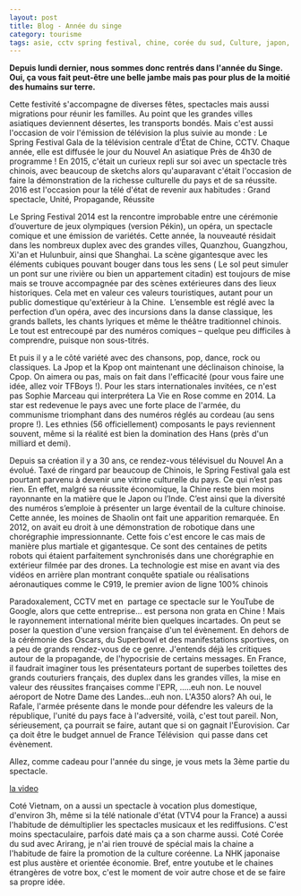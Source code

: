 ```yaml
---
layout: post
title: Blog - Année du singe
category: tourisme
tags: asie, cctv spring festival, chine, corée du sud, Culture, japon, nouvel an asiatique, télévision, vietnam
---
```

**Depuis lundi dernier, nous sommes donc rentrés dans l'année du Singe. Oui, ça vous fait peut-être une belle jambe mais pas pour plus de la moitié des humains sur terre.**

Cette festivité s'accompagne de diverses fêtes, spectacles mais aussi migrations pour réunir les familles. Au point que les grandes villes asiatiques deviennent désertes, les transports bondés. Mais c'est aussi l'occasion de voir l'émission de télévision la plus suivie au monde : Le Spring Festival Gala de la télévision centrale d’État de Chine, CCTV. Chaque année, elle est diffusée le jour du Nouvel An asiatique Près de 4h30 de programme ! En 2015, c'était un curieux repli sur soi avec un spectacle très chinois, avec beaucoup de sketchs alors qu'auparavant c'était l'occasion de faire la démonstration de la richesse culturelle du pays et de sa réussite. 2016 est l'occasion pour la télé d'état de revenir aux habitudes : Grand spectacle, Unité, Propagande, Réussite

Le Spring Festival 2014 est la rencontre improbable entre une cérémonie d’ouverture de jeux olympiques (version Pékin), un opéra, un spectacle comique et une émission de variétés. Cette année, la nouveauté résidait dans les nombreux duplex avec des grandes villes, Quanzhou, Guangzhou, Xi'an et Hulunbuir, ainsi que Shanghai. La scène gigantesque avec les éléments cubiques pouvant bouger dans tous les sens ( Le sol peut simuler un pont sur une rivière ou bien un appartement citadin) est toujours de mise mais se trouve accompagnée par des scènes extérieures dans des lieux historiques. Cela met en valeur ces valeurs touristiques, autant pour un public domestique qu'extérieur à la Chine.  L’ensemble est réglé avec la perfection d’un opéra, avec des incursions dans la danse classique, les grands ballets, les chants lyriques et même le théâtre traditionnel chinois. Le tout est entrecoupé par des numéros comiques – quelque peu difficiles à comprendre, puisque non sous-titrés.

Et puis il y a le côté variété avec des chansons, pop, dance, rock ou classiques. La Jpop et la Kpop ont maintenant une déclinaison chinoise, la Cpop. On aimera ou pas, mais on fait dans l'efficacité (pour vous faire une idée, allez voir TFBoys !). Pour les stars internationales invitées, ce n'est pas Sophie Marceau qui interprétera La Vie en Rose comme en 2014. La star est redevenue le pays avec une forte place de l'armée, du communisme triomphant dans des numéros réglés au cordeau (au sens propre !). Les ethnies (56 officiellement) composants le pays reviennent souvent, même si la réalité est bien la domination des Hans (près d'un milliard et demi).

Depuis sa création il y a 30 ans, ce rendez-vous télévisuel du Nouvel An a évolué. Taxé de ringard par beaucoup de Chinois, le Spring Festival gala est pourtant parvenu à devenir une vitrine culturelle du pays. Ce qui n’est pas rien. En effet, malgré sa réussite économique, la Chine reste bien moins rayonnante en la matière que le Japon ou l’Inde. C’est ainsi que la diversité des numéros s’emploie à présenter un large éventail de la culture chinoise. Cette année, les moines de Shaolin ont fait une apparition remarquée. En 2012, on avait eu droit à une démonstration de robotique dans une chorégraphie impressionnante. Cette fois c'est encore le cas mais de manière plus martiale et gigantesque. Ce sont des centaines de petits robots qui étaient parfaitement synchronisés dans une chorégraphie en extérieur filmée par des drones. La technologie est mise en avant via des vidéos en arrière plan montrant conquête spatiale ou réalisations aéronautiques comme le C919, le premier avion de ligne 100% chinois

Paradoxalement, CCTV met en  partage ce spectacle sur le YouTube de Google, alors que cette entreprise… est persona non grata en Chine ! Mais le rayonnement international mérite bien quelques incartades. On peut se poser la question d'une version française d'un tel évènement. En dehors de la cérémonie des Oscars, du Superbowl et des manifestations sportives, on a peu de grands rendez-vous de ce genre. J'entends déjà les critiques autour de la propagande, de l'hypocrisie de certains messages. En France, il faudrait imaginer tous les présentateurs portant de superbes toilettes des grands couturiers français, des duplex dans les grandes villes, la mise en valeur des réussites françaises comme l'EPR, .....euh non. Le nouvel aéroport de Notre Dame des Landes...euh non. L'A350 alors? Ah oui, le Rafale, l'armée présente dans le monde pour défendre les valeurs de la république, l'unité du pays face à l'adversité, voilà, c'est tout pareil. Non, sérieusement, ça pourrait se faire, autant que si on gagnait l'Eurovision. Car ça doit être le budget annuel de France Télévision  qui passe dans cet évènement.

Allez, comme cadeau pour l'année du singe, je vous mets la 3ème partie du spectacle.

[la video](https://www.youtube.com/watch?v=v_QNJ2EuIkQ)

Coté Vietnam, on a aussi un spectacle à vocation plus domestique, d'environ 3h, même si la télé nationale d'état (VTV4 pour la France) a aussi l'habitude de démultiplier les spectacles musicaux et les rediffusions. C'est moins spectaculaire, parfois daté mais ça a son charme aussi. Coté Corée du sud avec Arirang, je n'ai rien trouvé de spécial mais la chaine a l'habitude de faire la promotion de la culture coréenne. La NHK japonaise est plus austère et orientée économie. Bref, entre youtube et le chaines étrangères de votre box, c'est le moment de voir autre chose et de se faire sa propre idée.
